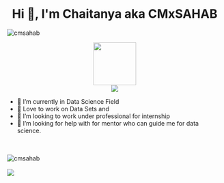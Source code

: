 <h1 align="center">Hi 👋, I'm Chaitanya aka CMxSAHAB</h1>

<p align="left"> <img src="https://komarev.com/ghpvc/?username=CMxSAHAB&label=Profile%20views&color=0e75b6&style=flat" alt="cmsahab" /> </p>
<div id="header" align="center">
  <img src="https://media.giphy.com/media/M9gbBd9nbDrOTu1Mqx/giphy.gif" width="100"/>
</div>
<!-- <div id="badges">
  <img src="https://img.shields.io/badge/LinkedIn-blue?style=for-the-badge&logo=linkedin&logoColor=white" alt="LinkedIn Badge"/>
  <img src="https://img.shields.io/badge/YouTube-red?style=for-the-badge&logo=youtube&logoColor=white" alt="Youtube Badge"/>
  <img src="https://img.shields.io/badge/Twitter-blue?style=for-the-badge&logo=twitter&logoColor=white" alt="Twitter Badge"/>
</div> -->
<div id="header" align="center">
  <img src="https://github.com/chaitanyamhaiskar/Portfolio/blob/sample/assets/img/cmhaiskar00%40gmail.com.png" />
</div>

- 🔭 I’m currently in Data Science Field
- 🌱 Love to work on Data Sets and 
- 👯 I’m looking to work under professional for internship 
- 🤔 I’m looking for help with for mentor who can guide me for data science.

<br> <br>
<img src="https://github-readme-stats.vercel.app/api?username=chaitanyamhaiskar&show_icons=true" alt="cmsahab" />
<br> <br>
<img src="https://github-readme-stats.vercel.app/api/top-langs/?username=chaitanyamhaiskar&show_icons=true&layout=compact&hide=css"/>
<!-- <img height="180em" src="https://github-readme-stats.vercel.app/api?username=CMxSAHAB&show_icons=true&hide_border=true&&count_private=true&include_all_commits=true" /> -->
